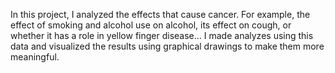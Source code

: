 In this project, I analyzed the effects that cause cancer. For example, the effect of smoking and alcohol use on alcohol, its effect on cough, or whether it has a role in yellow finger disease...
I made analyzes using this data and visualized the results using graphical drawings to make them more meaningful.
